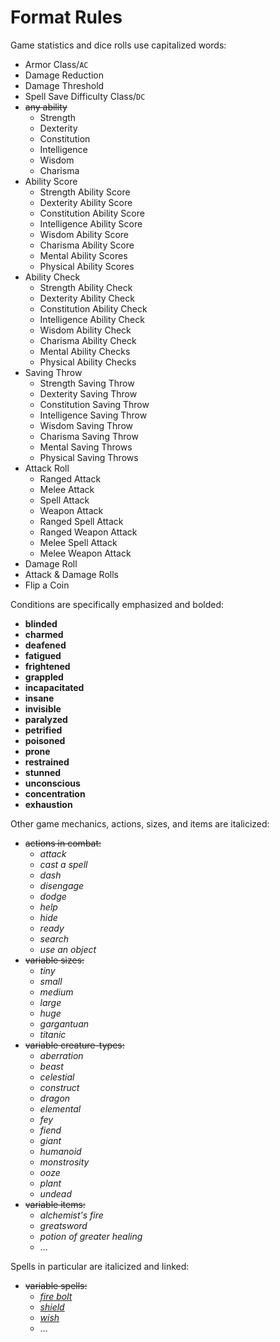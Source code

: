 # Format Rules
Game statistics and dice rolls use capitalized words:
- Armor Class/`AC`
- Damage Reduction
- Damage Threshold
- Spell Save Difficulty Class/`DC`
- ~~any ability~~
	- Strength
	- Dexterity
	- Constitution
	- Intelligence
	- Wisdom
	- Charisma
- Ability Score
	- Strength Ability Score
	- Dexterity Ability Score
	- Constitution Ability Score
	- Intelligence Ability Score
	- Wisdom Ability Score
	- Charisma Ability Score
	- Mental Ability Scores
	- Physical Ability Scores
- Ability Check
	- Strength Ability Check
	- Dexterity Ability Check
	- Constitution Ability Check
	- Intelligence Ability Check
	- Wisdom Ability Check
	- Charisma Ability Check
	- Mental Ability Checks
	- Physical Ability Checks
- Saving Throw
	- Strength Saving Throw
	- Dexterity Saving Throw
	- Constitution Saving Throw
	- Intelligence Saving Throw
	- Wisdom Saving Throw
	- Charisma Saving Throw
	- Mental Saving Throws
	- Physical Saving Throws
- Attack Roll
	- Ranged Attack
	- Melee Attack
	- Spell Attack
	- Weapon Attack
	- Ranged Spell Attack
	- Ranged Weapon Attack
	- Melee Spell Attack
	- Melee Weapon Attack
- Damage Roll
- Attack &amp; Damage Rolls
- Flip a Coin

Conditions are specifically emphasized and bolded:
- **blinded**
- **charmed**
- **deafened**
- **fatigued**
- **frightened**
- **grappled**
- **incapacitated**
- **insane**
- **invisible**
- **paralyzed**
- **petrified**
- **poisoned**
- **prone**
- **restrained**
- **stunned**
- **unconscious**
- **concentration**
- **exhaustion**

Other game mechanics, actions, sizes, and items are italicized:
- ~~actions in combat:~~
	- *attack*
	- *cast a spell*
	- *dash*
	- *disengage*
	- *dodge*
	- *help*
	- *hide*
	- *ready*
	- *search*
	- *use an object*
- ~~variable sizes:~~
	- *tiny*
	- *small*
	- *medium*
	- *large*
	- *huge*
	- *gargantuan*
	- *titanic*
- ~~variable creature-types:~~
	- *aberration*
	- *beast*
	- *celestial*
	- *construct*
	- *dragon*
	- *elemental*
	- *fey*
	- *fiend*
	- *giant*
	- *humanoid*
	- *monstrosity*
	- *ooze*
	- *plant*
	- *undead*
- ~~variable items:~~
	- *alchemist's fire*
	- *greatsword*
	- *potion of greater healing*
	- &hellip;

Spells in particular are italicized and linked:
- ~~variable spells:~~
	- [*fire bolt*]()
	- [*shield*]()
	- [*wish*]()
	- &hellip;
